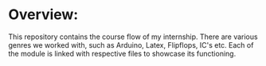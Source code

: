 # Overview:
This repository contains the course flow of my internship.
There are various genres we worked with, such as Arduino, Latex, Flipflops, IC's etc.
Each of the module is linked with respective files to showcase its functioning.
